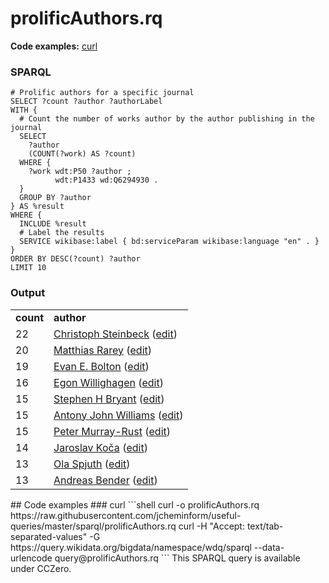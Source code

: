 # prolificAuthors.rq
**Code examples:** [curl](#curl)
### SPARQL
```sparql
# Prolific authors for a specific journal
SELECT ?count ?author ?authorLabel
WITH {
  # Count the number of works author by the author publishing in the journal
  SELECT
    ?author
    (COUNT(?work) AS ?count)
  WHERE {
    ?work wdt:P50 ?author ;
          wdt:P1433 wd:Q6294930 .
  }
  GROUP BY ?author
} AS %result
WHERE {
  INCLUDE %result 
  # Label the results
  SERVICE wikibase:label { bd:serviceParam wikibase:language "en" . } 
}
ORDER BY DESC(?count) ?author
LIMIT 10
```
### Output
<table>
  <tr>
    <td><b>count</b></td>
    <td><b>author</b></td>
  </tr>
  <tr>
    <td>22</td>
    <td><a href="https://scholia.toolforge.org/Q5111731">Christoph Steinbeck</a> (<a href="http://www.wikidata.org/entity/Q5111731">edit</a>)</td>
  </tr>
  <tr>
    <td>20</td>
    <td><a href="https://scholia.toolforge.org/Q41893354">Matthias Rarey</a> (<a href="http://www.wikidata.org/entity/Q41893354">edit</a>)</td>
  </tr>
  <tr>
    <td>19</td>
    <td><a href="https://scholia.toolforge.org/Q28194918">Evan E. Bolton</a> (<a href="http://www.wikidata.org/entity/Q28194918">edit</a>)</td>
  </tr>
  <tr>
    <td>16</td>
    <td><a href="https://scholia.toolforge.org/Q20895241">Egon Willighagen</a> (<a href="http://www.wikidata.org/entity/Q20895241">edit</a>)</td>
  </tr>
  <tr>
    <td>15</td>
    <td><a href="https://scholia.toolforge.org/Q28379581">Stephen H Bryant</a> (<a href="http://www.wikidata.org/entity/Q28379581">edit</a>)</td>
  </tr>
  <tr>
    <td>15</td>
    <td><a href="https://scholia.toolforge.org/Q4777220">Antony John Williams</a> (<a href="http://www.wikidata.org/entity/Q4777220">edit</a>)</td>
  </tr>
  <tr>
    <td>15</td>
    <td><a href="https://scholia.toolforge.org/Q908710">Peter Murray-Rust</a> (<a href="http://www.wikidata.org/entity/Q908710">edit</a>)</td>
  </tr>
  <tr>
    <td>14</td>
    <td><a href="https://scholia.toolforge.org/Q39934705">Jaroslav Koča</a> (<a href="http://www.wikidata.org/entity/Q39934705">edit</a>)</td>
  </tr>
  <tr>
    <td>13</td>
    <td><a href="https://scholia.toolforge.org/Q27061853">Ola Spjuth</a> (<a href="http://www.wikidata.org/entity/Q27061853">edit</a>)</td>
  </tr>
  <tr>
    <td>13</td>
    <td><a href="https://scholia.toolforge.org/Q28925563">Andreas Bender</a> (<a href="http://www.wikidata.org/entity/Q28925563">edit</a>)</td>
  </tr>
</table>
## Code examples
### curl
```shell
curl -o prolificAuthors.rq https://raw.githubusercontent.com/jcheminform/useful-queries/master/sparql/prolificAuthors.rq
curl -H "Accept: text/tab-separated-values" -G https://query.wikidata.org/bigdata/namespace/wdq/sparql --data-urlencode query@prolificAuthors.rq
```
This SPARQL query is available under CCZero.
